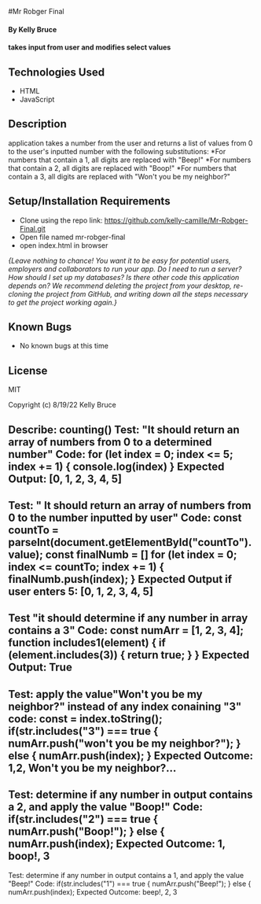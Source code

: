 #Mr Robger Final

#### By Kelly Bruce

#### takes input from user and modifies select values

## Technologies Used

* HTML
* JavaScript

## Description

application takes a number from the user and returns a list of values from 0 to the user's inputted number with the following substitutions:
*For numbers that contain a 1, all digits are replaced with "Beep!"
*For numbers that contain a 2, all digits are replaced with "Boop!"
*For numbers that contain a 3, all digits are replaced with "Won't you be my neighbor?"

## Setup/Installation Requirements

* Clone using the repo link: https://github.com/kelly-camille/Mr-Robger-Final.git
* Open file named mr-robger-final
* open index.html in browser

_{Leave nothing to chance! You want it to be easy for potential users, employers and collaborators to run your app. Do I need to run a server? How should I set up my databases? Is there other code this application depends on? We recommend deleting the project from your desktop, re-cloning the project from GitHub, and writing down all the steps necessary to get the project working again.}_

## Known Bugs

* No known bugs at this time

## License

MIT

Copyright (c) 8/19/22 Kelly Bruce




Describe: counting()
Test: 
"It should return an array of numbers from 0 to a determined number"
Code: 
for (let index = 0; index <= 5; index += 1) {
  console.log(index)
}
Expected Output: [0, 1, 2, 3, 4, 5]
------------------------------------------------------------------------------
Test: 
" It should return an array of numbers from 0 to the number inputted by user"
Code: 
const countTo = parseInt(document.getElementById("countTo").value);
const finalNumb = []
for (let index = 0; index <= countTo; index += 1) {
finalNumb.push(index);
}
Expected Output if user enters 5: 
[0, 1, 2, 3, 4, 5] 
------------------------------------------------------------------------------
Test
"it should determine if any number in array contains a 3"
Code:
const numArr = [1, 2, 3, 4];
function includes1(element) {
  if (element.includes(3)) {
    return true;
  }
}
Expected Output:
True
------------------------------------------------------------------------------
Test:
apply the value"Won't you be my neighbor?" instead of any index conaining "3"
code:
const = index.toString();
if(str.includes("3") === true {
  numArr.push("won't you be my neighbor?");
} else {
  numArr.push(index);
}
Expected Outcome:
1,2, Won't you be my neighbor?...
------------------------------------------------------------------------------
Test:
determine if any number in output contains a 2, and apply the value "Boop!"
Code:
if(str.includes("2") === true {
  numArr.push("Boop!");
} else {
  numArr.push(index);
Expected Outcome:
1, boop!, 3
------------------------------------------------------------------------------
Test:
determine if any number in output contains a 1, and apply the value "Beep!"
Code:
if(str.includes("1") === true {
  numArr.push("Beep!");
} else {
  numArr.push(index);
Expected Outcome:
beep!, 2, 3


